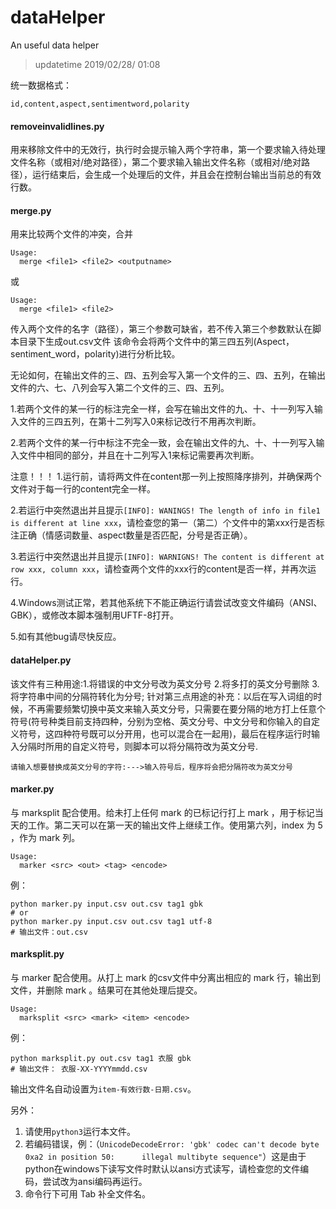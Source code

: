 # dataHelper

An useful data helper

> updatetime 2019/02/28/ 01:08

统一数据格式：

`id,content,aspect,sentimentword,polarity`

#### removeinvalidlines.py

用来移除文件中的无效行，执行时会提示输入两个字符串，第一个要求输入待处理文件名称（或相对/绝对路径），第二个要求输入输出文件名称（或相对/绝对路径），运行结束后，会生成一个处理后的文件，并且会在控制台输出当前总的有效行数。

#### merge.py
用来比较两个文件的冲突，合并
```
Usage:
  merge <file1> <file2> <outputname>
```
或
```
Usage:
  merge <file1> <file2>
```

传入两个文件的名字（路径），第三个参数可缺省，若不传入第三个参数默认在脚本目录下生成out.csv文件
该命令会将两个文件中的第三四五列(Aspect，sentiment_word，polarity)进行分析比较。

无论如何，在输出文件的三、四、五列会写入第一个文件的三、四、五列，在输出文件的六、七、八列会写入第二个文件的三、四、五列。

1.若两个文件的某一行的标注完全一样，会写在输出文件的九、十、十一列写入输入文件的三四五列，在第十二列写入0来标记改行不用再次判断。

2.若两个文件的某一行中标注不完全一致，会在输出文件的九、十、十一列写入输入文件中相同的部分，并且在十二列写入1来标记需要再次判断。

注意！！！
1.运行前，请将两文件在content那一列上按照降序排列，并确保两个文件对于每一行的content完全一样。

2.若运行中突然退出并且提示```[INFO]: WANINGS! The length of info in file1 is different at line xxx```，请检查您的第一（第二）个文件中的第xxx行是否标注正确（情感词数量、aspect数量是否匹配，分号是否正确）。

3.若运行中突然退出并且提示```[INFO]: WARNIGNS! The content is different at row xxx, column xxx```，请检查两个文件的xxx行的content是否一样，并再次运行。

4.Windows测试正常，若其他系统下不能正确运行请尝试改变文件编码（ANSI、GBK），或修改本脚本强制用UFTF-8打开。

5.如有其他bug请尽快反应。

#### dataHelper.py

该文件有三种用途:1.将错误的中文分号改为英文分号   2.将多打的英文分号删除   3.将字符串中间的分隔符转化为分号;
针对第三点用途的补充：以后在写入词组的时候，不再需要频繁切换中英文来输入英文分号，只需要在要分隔的地方打上任意个符号(符号种类目前支持四种，分别为空格、英文分号、中文分号和你输入的自定义符号，这四种符号既可以分开用，也可以混合在一起用)，最后在程序运行时输入分隔时所用的自定义符号，则脚本可以将分隔符改为英文分号.
```
请输入想要替换成英文分号的字符:--->输入符号后，程序将会把分隔符改为英文分号
```

#### marker.py

与 marksplit 配合使用。给未打上任何 mark 的已标记行打上 mark ，用于标记当天的工作。第二天可以在第一天的输出文件上继续工作。使用第六列，index 为 5 ，作为 mark 列。
```
Usage:
  marker <src> <out> <tag> <encode>
```
例：
```
python marker.py input.csv out.csv tag1 gbk
# or
python marker.py input.csv out.csv tag1 utf-8
# 输出文件：out.csv
```

#### marksplit.py

与 marker 配合使用。从打上 mark 的csv文件中分离出相应的 mark 行，输出到文件，并删除 mark 。结果可在其他处理后提交。
```
Usage:
  marksplit <src> <mark> <item> <encode>
```
例：
```
python marksplit.py out.csv tag1 衣服 gbk
# 输出文件： 衣服-XX-YYYYmmdd.csv
```
输出文件名自动设置为`item-有效行数-日期.csv`。

另外：

1. 请使用`python3`运行本文件。
2. 若编码错误，例：（`UnicodeDecodeError: 'gbk' codec can't decode byte 0xa2 in position 50:      illegal multibyte sequence"`）这是由于python在windows下读写文件时默认以ansi方式读写，请检查您的文件编码，尝试改为ansi编码再运行。
3. 命令行下可用 Tab 补全文件名。
